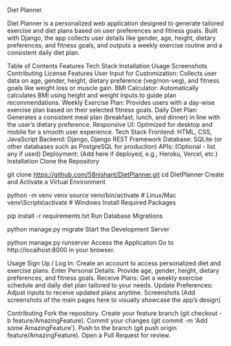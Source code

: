 Diet Planner

Diet Planner is a personalized web application designed to generate tailored exercise and diet plans based on user preferences and fitness goals. Built with Django, the app collects user details like gender, age, height, dietary preferences, and fitness goals, and outputs a weekly exercise routine and a consistent daily diet plan.

Table of Contents
Features
Tech Stack
Installation
Usage
Screenshots
Contributing
License
Features
User Input for Customization: Collects user data on age, gender, height, dietary preference (veg/non-veg), and fitness goals like weight loss or muscle gain.
BMI Calculator: Automatically calculates BMI using height and weight inputs to guide plan recommendations.
Weekly Exercise Plan: Provides users with a day-wise exercise plan based on their selected fitness goals.
Daily Diet Plan: Generates a consistent meal plan (breakfast, lunch, and dinner) in line with the user’s dietary preference.
Responsive UI: Optimized for desktop and mobile for a smooth user experience.
Tech Stack
Frontend: HTML, CSS, JavaScript
Backend: Django, Django REST Framework
Database: SQLite (or other databases such as PostgreSQL for production)
APIs: (Optional - list any if used)
Deployment: (Add here if deployed, e.g., Heroku, Vercel, etc.)
Installation
Clone the Repository

git clone https://github.com/58nishant/DietPlanner.git
cd DietPlanner
Create and Activate a Virtual Environment

python -m venv venv
source venv/bin/activate  # Linux/Mac
venv\Scripts\activate     # Windows
Install Required Packages

pip install -r requirements.txt
Run Database Migrations

python manage.py migrate
Start the Development Server

python manage.py runserver
Access the Application Go to http://localhost:8000 in your browser.

Usage
Sign Up / Log In: Create an account to access personalized diet and exercise plans.
Enter Personal Details: Provide age, gender, height, dietary preferences, and fitness goals.
Receive Plans: Get a weekly exercise schedule and daily diet plan tailored to your needs.
Update Preferences: Adjust inputs to receive updated plans anytime.
Screenshots
(Add screenshots of the main pages here to visually showcase the app’s design)

Contributing
Fork the repository.
Create your feature branch (git checkout -b feature/AmazingFeature).
Commit your changes (git commit -m 'Add some AmazingFeature').
Push to the branch (git push origin feature/AmazingFeature).
Open a Pull Request for review.
